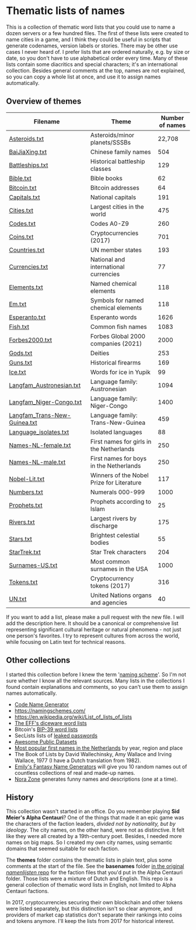 # Thematic lists of names

This is a collection of thematic word lists that you could use to name a dozen servers or a few hundred files. The first of these lists were created to name cities in a game, and I think they could be useful in scripts that generate codenames, version labels or stories. There may be other use cases I never heard of. I prefer lists that are ordered naturally, e.g. by size or date, so you don't have to use alphabetical order every time. Many of these lists contain some diacritics and special characters; it's an international collection. Besides general comments at the top, names are not explained, so you can copy a whole list at once, and use it to assign names automatically.

## Overview of themes

|Filename|Theme|Number of names|
|-|-|-|
|[Asteroids.txt](themes/Asteroids.txt)|Asteroids/minor planets/SSSBs|22,708|
|[BaiJiaXing.txt](themes/BaiJiaXing.txt)|Chinese family names|504|
|[Battleships.txt](themes/Battleships.txt)|Historical battleship classes|129|
|[Bible.txt](themes/Bible.txt)|Bible books|62|
|[Bitcoin.txt](themes/Bitcoin.txt)|Bitcoin addresses|64|
|[Capitals.txt](themes/Capitals.txt)|National capitals|191|
|[Cities.txt](themes/Cities.txt)|Largest cities in the world|475|
|[Codes.txt](themes/Codes.txt)|Codes A0-Z9|260|
|[Coins.txt](themes/Coins.txt)|Cryptocurrencies (2017)|701|
|[Countries.txt](themes/Countries.txt)|UN member states|193|
|[Currencies.txt](themes/Currencies.txt)|National and international currencies|77|
|[Elements.txt](themes/Elements.txt)|Named chemical elements|118|
|[Em.txt](themes/Em.txt)|Symbols for named chemical elements|118|
|[Esperanto.txt](themes/Esperanto.txt)|Esperanto words|1626|
|[Fish.txt](themes/Fish.txt)|Common fish names|1083|
|[Forbes2000.txt](themes/Forbes2000.txt)|Forbes Global 2000 companies (2021)|2000|
|[Gods.txt](themes/Gods.txt)|Deities|253|
|[Guns.txt](themes/Guns.txt)|Historical firearms|169|
|[Ice.txt](themes/Ice.txt)|Words for ice in Yupik|99|
|[Langfam_Austronesian.txt](themes/Langfam_Austronesian.txt)|Language family: Austronesian|1094|
|[Langfam_Niger-Congo.txt](themes/Langfam_Niger-Congo.txt)|Language family: Niger-Congo|1400|
|[Langfam_Trans-New-Guinea.txt](themes/Langfam_Trans-New-Guinea.txt)|Language family: Trans-New-Guinea|459|
|[Language_isolates.txt](themes/Language_isolates.txt)|Isolated languages|88|
|[Names-NL-female.txt](themes/Names-NL-female.txt)|First names for girls in the Netherlands|250|
|[Names-NL-male.txt](themes/Names-NL-male.txt)|First names for boys in the Netherlands|250|
|[Nobel-Lit.txt](themes/Nobel-Lit.txt)|Winners of the Nobel Prize for Literature|117|
|[Numbers.txt](themes/Numbers.txt)|Numerals 000-999|1000|
|[Prophets.txt](themes/Prophets.txt)|Prophets according to Islam|25|
|[Rivers.txt](themes/Rivers.txt)|Largest rivers by discharge|175|
|[Stars.txt](themes/Stars.txt)|Brightest celestial bodies|55|
|[StarTrek.txt](themes/StarTrek.txt)|Star Trek characters|204|
|[Surnames-US.txt](themes/Surnames-US.txt)|Most common surnames in the USA|1000|
|[Tokens.txt](themes/Tokens.txt)|Cryptocurrency tokens (2017)|316|
|[UN.txt](themes/UN.txt)|United Nations organs and agencies|40|

If you want to add a list, please make a pull request with the new file. I will add the description here. It should be a canonical or comprehensive list representing significant cultural heritage or natural phenomena - not just one person's favorites. I try to represent cultures from across the world, while focusing on Latin text for technical reasons.

## Other collections

I started this collection before I knew the term '[naming scheme](https://en.wikipedia.org/wiki/Computer_network_naming_scheme)'. So I'm not sure whether I know all the relevant sources. Many lists in the collections I found contain explanations and comments, so you can't use them to assign names automatically.
* [Code Name Generator](http://www.codenamegenerator.com/)
* https://namingschemes.com/
* https://en.wikipedia.org/wiki/List_of_lists_of_lists 
* [The EFF's diceware word lists](https://www.eff.org/deeplinks/2016/07/new-wordlists-random-passphrases)
* Bitcoin's [BIP-39 word lists](https://github.com/bitcoin/bips/tree/master/bip-0039)
* SecLists lists of [leaked passwords](https://github.com/danielmiessler/SecLists/tree/master/Passwords)
* [Awesome Public Datasets](https://github.com/awesomedata/awesome-public-datasets)
* [Most popular first names in the Netherlands](http://www.meertens.knaw.nl/nvb/topnamen) by year, region and place
* The Book of Lists by David Wallechinsky, Amy Wallace and Irving Wallace, 1977 (I have a Dutch translation from 1982).
* [Emily's Fantasy Name Generators](https://www.fantasynamegenerators.com/) will give you 10 random names out of countless collections of real and made-up names.
* [Nora Zone](https://nora.zone/) generates funny names and descriptions (one at a time).

## History

This collection wasn't started in an office. Do you remember playing **Sid Meier's Alpha Centauri**? One of the things that made it an epic game was the characters of the faction leaders, *divided not by nationality, but by ideology*. The city names, on the other hand, were not as distinctive. It felt like they were all created by a 19th-century poet. Besides, I needed more names on big maps. So I created my own city names, using semantic domains that seemed suitable for each faction.

The **themes** folder contains the thematic lists in plain text, plus some comments at the start of the file. See the **basenames** folder [in the original *namenlijsten* repo](https://github.com/ProkhorZ/namenlijsten) for the faction files that you'd put in the Alpha Centauri folder. Those lists were a mixture of Dutch and English. This repo is a general collection of thematic word lists in English, not limited to Alpha Centauri factions.

In 2017, cryptocurrencies securing their own blockchain and other tokens were listed separately, but this distinction isn't so clear anymore, and providers of market cap statistics don't separate their rankings into coins and tokens anymore. I'll keep the lists from 2017 for historical interest.
